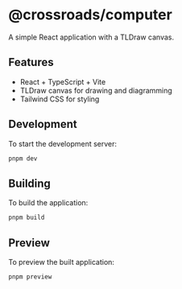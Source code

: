 # @crossroads/computer

A simple React application with a TLDraw canvas.

## Features

- React + TypeScript + Vite
- TLDraw canvas for drawing and diagramming
- Tailwind CSS for styling

## Development

To start the development server:

```bash
pnpm dev
```

## Building

To build the application:

```bash
pnpm build
```

## Preview

To preview the built application:

```bash
pnpm preview
```
